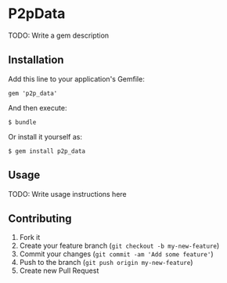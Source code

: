 # P2pData

TODO: Write a gem description

## Installation

Add this line to your application's Gemfile:

    gem 'p2p_data'

And then execute:

    $ bundle

Or install it yourself as:

    $ gem install p2p_data

## Usage

TODO: Write usage instructions here

## Contributing

1. Fork it
2. Create your feature branch (`git checkout -b my-new-feature`)
3. Commit your changes (`git commit -am 'Add some feature'`)
4. Push to the branch (`git push origin my-new-feature`)
5. Create new Pull Request
